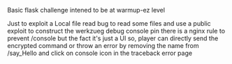 Basic flask challenge intened to be at warmup-ez level

Just to exploit a Local file read bug to read some files and use a public exploit to construct the werkzueg debug console pin
there is a nginx rule to prevent /console but the fact it's just a UI so, player can directly send the encrypted command or throw an error by removing the name from /say_Hello and click on console icon in the traceback error page